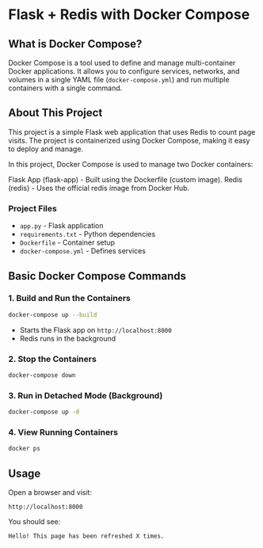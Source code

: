 # Flask + Redis with Docker Compose

## What is Docker Compose?
Docker Compose is a tool used to define and manage multi-container Docker applications. It allows you to configure services, networks, and volumes in a single YAML file (`docker-compose.yml`) and run multiple containers with a single command.

## About This Project
This project is a simple Flask web application that uses Redis to count page visits. The project is containerized using Docker Compose, making it easy to deploy and manage.

In this project, Docker Compose is used to manage two Docker containers:

Flask App (flask-app) - Built using the Dockerfile (custom image).
Redis (redis) - Uses the official redis image from Docker Hub.

### Project Files
- `app.py` - Flask application
- `requirements.txt` - Python dependencies
- `Dockerfile` - Container setup
- `docker-compose.yml` - Defines services

## Basic Docker Compose Commands

### 1. **Build and Run the Containers**
```sh
docker-compose up --build
```
- Starts the Flask app on `http://localhost:8000`
- Redis runs in the background

### 2. **Stop the Containers**
```sh
docker-compose down
```

### 3. **Run in Detached Mode (Background)**
```sh
docker-compose up -d
```

### 4. **View Running Containers**
```sh
docker ps
```

## Usage
Open a browser and visit:
```
http://localhost:8000
```
You should see:
```
Hello! This page has been refreshed X times.
```
